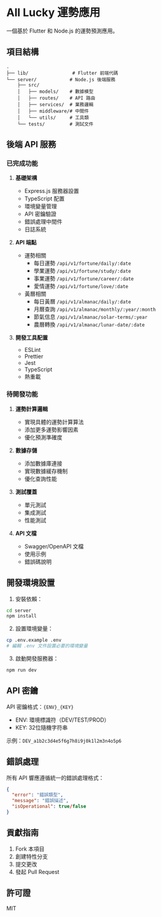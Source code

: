# All Lucky 運勢應用

一個基於 Flutter 和 Node.js 的運勢預測應用。

## 項目結構

```
.
├── lib/                # Flutter 前端代碼
└── server/            # Node.js 後端服務
    ├── src/
    │   ├── models/    # 數據模型
    │   ├── routes/    # API 路由
    │   ├── services/  # 業務邏輯
    │   ├── middleware/# 中間件
    │   └── utils/     # 工具類
    └── tests/         # 測試文件
```

## 後端 API 服務

### 已完成功能

1. **基礎架構**
   - Express.js 服務器設置
   - TypeScript 配置
   - 環境變量管理
   - API 密鑰驗證
   - 錯誤處理中間件
   - 日誌系統

2. **API 端點**
   - 運勢相關
     - 每日運勢 `/api/v1/fortune/daily/:date`
     - 學業運勢 `/api/v1/fortune/study/:date`
     - 事業運勢 `/api/v1/fortune/career/:date`
     - 愛情運勢 `/api/v1/fortune/love/:date`
   - 黃曆相關
     - 每日黃曆 `/api/v1/almanac/daily/:date`
     - 月曆查詢 `/api/v1/almanac/monthly/:year/:month`
     - 節氣信息 `/api/v1/almanac/solar-terms/:year`
     - 農曆轉換 `/api/v1/almanac/lunar-date/:date`

3. **開發工具配置**
   - ESLint
   - Prettier
   - Jest
   - TypeScript
   - 熱重載

### 待開發功能

1. **運勢計算邏輯**
   - 實現具體的運勢計算算法
   - 添加更多運勢影響因素
   - 優化預測準確度

2. **數據存儲**
   - 添加數據庫連接
   - 實現數據緩存機制
   - 優化查詢性能

3. **測試覆蓋**
   - 單元測試
   - 集成測試
   - 性能測試

4. **API 文檔**
   - Swagger/OpenAPI 文檔
   - 使用示例
   - 錯誤碼說明

## 開發環境設置

1. 安裝依賴：
```bash
cd server
npm install
```

2. 設置環境變量：
```bash
cp .env.example .env
# 編輯 .env 文件設置必要的環境變量
```

3. 啟動開發服務器：
```bash
npm run dev
```

## API 密鑰

API 密鑰格式：`{ENV}_{KEY}`
- ENV: 環境標識符（DEV/TEST/PROD）
- KEY: 32位隨機字符串

示例：`DEV_a1b2c3d4e5f6g7h8i9j0k1l2m3n4o5p6`

## 錯誤處理

所有 API 響應遵循統一的錯誤處理格式：

```json
{
  "error": "錯誤類型",
  "message": "錯誤描述",
  "isOperational": true/false
}
```

## 貢獻指南

1. Fork 本項目
2. 創建特性分支
3. 提交更改
4. 發起 Pull Request

## 許可證

MIT 
